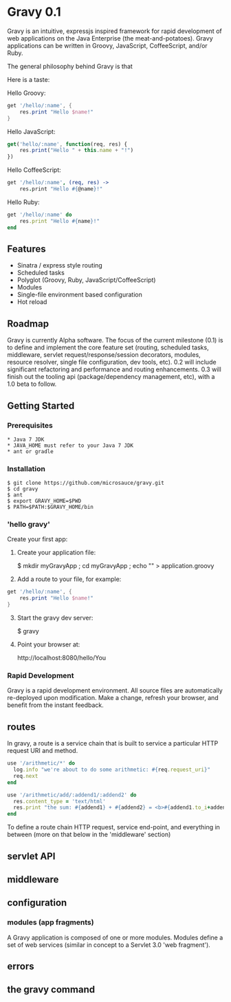 
Gravy 0.1
===

Gravy is an intuitive, expressjs inspired framework for rapid development of web applications
on the Java Enterprise (the meat-and-potatoes).  Gravy applications can be written in Groovy,
JavaScript, CoffeeScript, and/or Ruby.

The general philosophy behind Gravy is that

Here is a taste:

Hello Groovy:
```groovy
get '/hello/:name', {
    res.print "Hello $name!"
}
```
Hello JavaScript:
```js
get('hello/:name', function(req, res) {
    res.print("Hello " + this.name + "!")
})
```
Hello CoffeeScript:
```coffee
get '/hello/:name', (req, res) ->
    res.print "Hello #{@name}!"
```
Hello Ruby:
```ruby
get '/hello/:name' do
    res.print "Hello #{name}!"
end
```

## Features
- Sinatra / express style routing
- Scheduled tasks
- Polyglot (Groovy, Ruby, JavaScript/CoffeeScript)
- Modules
- Single-file environment based configuration
- Hot reload

## Roadmap

Gravy is currently Alpha software.  The focus of the current milestone (0.1) is to
define and implement the core feature set (routing, scheduled tasks, middleware,
servlet request/response/session decorators, modules, resource resolver, single file
configuration, dev tools, etc).  0.2 will include significant refactoring and performance
and routing enhancements.  0.3 will finish out the tooling api (package/dependency
management, etc), with a 1.0 beta to follow.

## Getting Started

### Prerequisites

	* Java 7 JDK
	* JAVA_HOME must refer to your Java 7 JDK
	* ant or gradle

### Installation

	$ git clone https://github.com/microsauce/gravy.git
	$ cd gravy
	$ ant
	$ export GRAVY_HOME=$PWD
	$ PATH=$PATH:$GRAVY_HOME/bin

### 'hello gravy'

Create your first app:

1. Create your application file:

    $ mkdir myGravyApp ; cd myGravyApp ; echo "" > application.groovy

2. Add a route to your file, for example:
```groovy
get '/hello/:name', {
    res.print "Hello $name!"
}
```
3. Start the gravy dev server:

    $ gravy

4. Point your browser at:

	http://localhost:8080/hello/You

### Rapid Development

Gravy is a rapid development environment.  All source files are automatically re-deployed upon
modification.  Make a change, refresh your browser, and benefit from the instant feedback.

## routes

In gravy, a route is a service chain that is built to service a particular HTTP request URI and method.
```rb
use '/arithmetic/*' do
  log.info "we're about to do some arithmetic: #{req.request_uri}"
  req.next
end

use '/arithmetic/add/:addend1/:addend2' do
  res.content_type = 'text/html'
  res.print "the sum: #{addend1} + #{addend2} = <b>#{addend1.to_i+addend2.to_i+counter}</b>"
end
```

To define a route
 chain HTTP request, service end-point, and everything in between (more on that below in the 'middleware' section)

## servlet API

## middleware

## configuration

### modules (app fragments)

A Gravy application is composed of one or more modules.  Modules define a set of web services (similar in concept 
to a Servlet 3.0 'web fragment').

## errors

## the gravy command